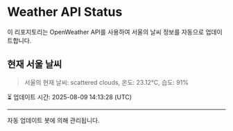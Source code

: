 
# Weather API Status

이 리포지토리는 OpenWeather API를 사용하여 서울의 날씨 정보를 자동으로 업데이트합니다.

## 현재 서울 날씨
> 서울의 현재 날씨: scattered clouds, 온도: 23.12°C, 습도: 91%

⏳ 업데이트 시간: 2025-08-09 14:13:28 (UTC)

---
자동 업데이트 봇에 의해 관리됩니다.
